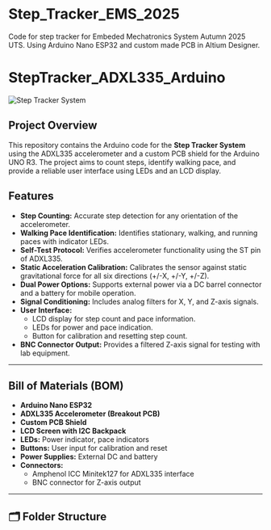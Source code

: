 # Step_Tracker_EMS_2025
Code for step tracker for Embeded Mechatronics System Autumn 2025 UTS. Using Arduino Nano ESP32 and custom made PCB in Altium Designer.

# StepTracker_ADXL335_Arduino

![Step Tracker System](assets/step_tracker_banner.png)

## Project Overview
This repository contains the Arduino code for the **Step Tracker System** using the ADXL335 accelerometer and a custom PCB shield for the Arduino UNO R3. The project aims to count steps, identify walking pace, and provide a reliable user interface using LEDs and an LCD display.

## Features
- **Step Counting:** Accurate step detection for any orientation of the accelerometer.
- **Walking Pace Identification:** Identifies stationary, walking, and running paces with indicator LEDs.
- **Self-Test Protocol:** Verifies accelerometer functionality using the ST pin of ADXL335.
- **Static Acceleration Calibration:** Calibrates the sensor against static gravitational force for all six directions (+/-X, +/-Y, +/-Z).
- **Dual Power Options:** Supports external power via a DC barrel connector and a battery for mobile operation.
- **Signal Conditioning:** Includes analog filters for X, Y, and Z-axis signals.
- **User Interface:** 
  - LCD display for step count and pace information.
  - LEDs for power and pace indication.
  - Button for calibration and resetting step count.
- **BNC Connector Output:** Provides a filtered Z-axis signal for testing with lab equipment.

---

## Bill of Materials (BOM)
- **Arduino Nano ESP32**
- **ADXL335 Accelerometer (Breakout PCB)**
- **Custom PCB Shield**
- **LCD Screen with I2C Backpack**
- **LEDs:** Power indicator, pace indicators
- **Buttons:** User input for calibration and reset
- **Power Supplies:** External DC and battery
- **Connectors:**
  - Amphenol ICC Minitek127 for ADXL335 interface
  - BNC connector for Z-axis output

---

## 🗂 Folder Structure
